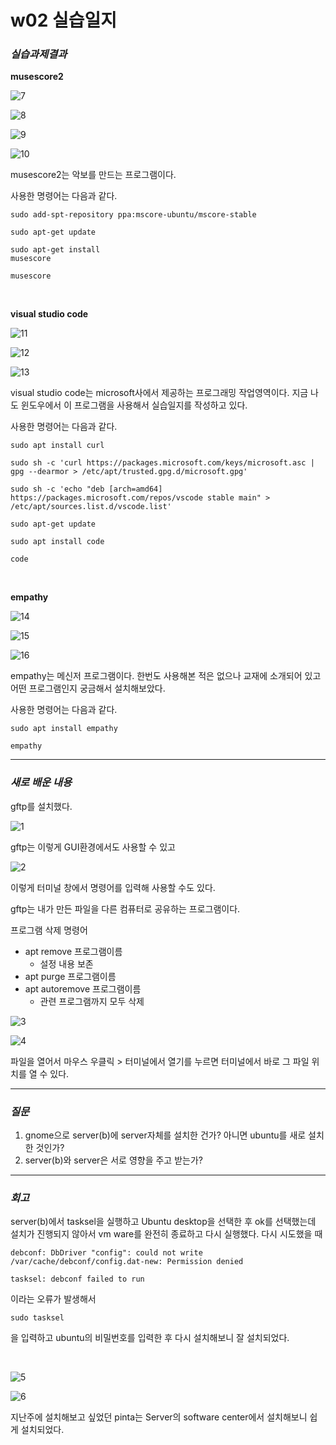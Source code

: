 # w02 실습일지
### _실습과제결과_

__musescore2__

![7](https://user-images.githubusercontent.com/79977182/112104375-75d06100-8bee-11eb-9b06-f4f66f13a294.png)

![8](https://user-images.githubusercontent.com/79977182/112104376-7668f780-8bee-11eb-9489-42462bc0ebc5.png)

![9](https://user-images.githubusercontent.com/79977182/112104377-7668f780-8bee-11eb-8d21-781c0eb96df3.png)

![10](https://user-images.githubusercontent.com/79977182/112104379-77018e00-8bee-11eb-9243-6765d8f95a0a.png)

musescore2는 악보를 만드는 프로그램이다.

사용한 명령어는 다음과 같다.

    sudo add-spt-repository ppa:mscore-ubuntu/mscore-stable
    
    sudo apt-get update
    
    sudo apt-get install 
    musescore
    
    musescore

<br/>

__visual studio code__

![11](https://user-images.githubusercontent.com/79977182/112104352-6fda8000-8bee-11eb-98a0-54afda18eb92.png)

![12](https://user-images.githubusercontent.com/79977182/112104355-710bad00-8bee-11eb-8d78-1af91234bf9e.png)

![13](https://user-images.githubusercontent.com/79977182/112104356-71a44380-8bee-11eb-8361-d5262df23d86.png)

visual studio code는 microsoft사에서 제공하는 프로그래밍 작업영역이다. 지금 나도 윈도우에서 이 프로그램을 사용해서 실습일지를 작성하고 있다.

사용한 명령어는 다음과 같다.

    sudo apt install curl
    
    sudo sh -c 'curl https://packages.microsoft.com/keys/microsoft.asc | gpg --dearmor > /etc/apt/trusted.gpg.d/microsoft.gpg'
    
    sudo sh -c 'echo "deb [arch=amd64] https://packages.microsoft.com/repos/vscode stable main" > /etc/apt/sources.list.d/vscode.list'
    
    sudo apt-get update
    
    sudo apt install code
    
    code

<br/>

__empathy__

![14](https://user-images.githubusercontent.com/79977182/112104357-723cda00-8bee-11eb-93eb-a31c35ca9dfd.png)

![15](https://user-images.githubusercontent.com/79977182/112104360-72d57080-8bee-11eb-8d4d-b82e9e08915e.png)

![16](https://user-images.githubusercontent.com/79977182/112104363-736e0700-8bee-11eb-9c0e-608f40617e5c.png)

empathy는 메신저 프로그램이다.
한번도 사용해본 적은 없으나 교재에 소개되어 있고 어떤 프로그램인지 궁금해서 설치해보았다.

사용한 명령어는 다음과 같다.

    sudo apt install empathy
    
    empathy

------
### _새로 배운 내용_

gftp를 설치했다.

![1](https://user-images.githubusercontent.com/79977182/112104364-736e0700-8bee-11eb-88e7-e675653ef274.png)

gftp는 이렇게 GUI환경에서도 사용할 수 있고

![2](https://user-images.githubusercontent.com/79977182/112104366-74069d80-8bee-11eb-8472-8d18a71bc675.png)

이렇게 터미널 창에서 명령어를 입력해 사용할 수도 있다.

gftp는 내가 만든 파일을 다른 컴퓨터로 공유하는 프로그램이다.

프로그램 삭제 명령어
- apt remove 프로그램이름
    - 설정 내용 보존
- apt purge 프로그램이름
- apt autoremove 프로그램이름
    - 관련 프로그램까지 모두 삭제

![3](https://user-images.githubusercontent.com/79977182/112104368-749f3400-8bee-11eb-87f8-d217d51c27d4.png)

![4](https://user-images.githubusercontent.com/79977182/112104369-749f3400-8bee-11eb-8831-89adfb6f489d.png)

파일을 열어서 마우스 우클릭 > 터미널에서 열기를 누르면 터미널에서 바로 그 파일 위치를 열 수 있다.

---------
### _질문_

1. gnome으로 server(b)에 server자체를 설치한 건가? 아니면 ubuntu를 새로 설치한 것인가?
2. server(b)와 server은 서로 영향을 주고 받는가?

-----
### _회고_

server(b)에서 tasksel을 실행하고 Ubuntu desktop을 선택한 후 ok를 선택했는데 설치가 진행되지 않아서 vm ware를 완전히 종료하고 다시 실행했다. 다시 시도했을 때

    debconf: DbDriver "config": could not write /var/cache/debconf/config.dat-new: Permission denied 
    
    tasksel: debconf failed to run

이라는 오류가 발생해서

    sudo tasksel

을 입력하고 ubuntu의 비밀번호를 입력한 후 다시 설치해보니 잘 설치되었다.

<br/>

![5](https://user-images.githubusercontent.com/79977182/112104370-7537ca80-8bee-11eb-85ee-2f3bb39eb630.png)

![6](https://user-images.githubusercontent.com/79977182/112104373-75d06100-8bee-11eb-8398-e07201716126.png)

지난주에 설치해보고 싶었던 pinta는 Server의 software center에서 설치해보니 쉽게 설치되었다.